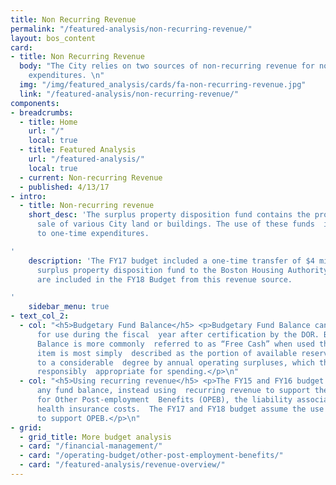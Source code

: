 ```yaml
---
title: Non Recurring Revenue
permalink: "/featured-analysis/non-recurring-revenue/"
layout: bos_content
card:
- title: Non Recurring Revenue
  body: "The City relies on two sources of non-recurring revenue for non-recurring
    expenditures. \n"
  img: "/img/featured_analysis/cards/fa-non-recurring-revenue.jpg"
  link: "/featured-analysis/non-recurring-revenue/"
components:
- breadcrumbs:
  - title: Home
    url: "/"
    local: true
  - title: Featured Analysis
    url: "/featured-analysis/"
    local: true
  - current: Non-recurring Revenue
  - published: 4/13/17
- intro:
  - title: Non-recurring revenue
    short_desc: 'The surplus property disposition fund contains the proceeds from  the
      sale of various City land or buildings. The use of these funds  is usually restricted
      to one-time expenditures.

'
    description: 'The FY17 budget included a one-time transfer of $4 million from  the
      surplus property disposition fund to the Boston Housing Authority.  No funds
      are included in the FY18 Budget from this revenue source.

'
    sidebar_menu: true
- text_col_2:
  - col: "<h5>Budgetary Fund Balance</h5> <p>Budgetary Fund Balance can be appropriated
      for use during the fiscal  year after certification by the DOR. Budgetary Fund
      Balance is more commonly  referred to as “Free Cash” when used this way. This
      item is most simply  described as the portion of available reserves, generated
      to a considerable  degree by annual operating surpluses, which the City can
      responsibly  appropriate for spending.</p>\n"
  - col: "<h5>Using recurring revenue</h5> <p>The FY15 and FY16 budget did not use
      any fund balance, instead using  recurring revenue to support the appropriation
      for Other Post-employment  Benefits (OPEB), the liability associated with retiree
      health insurance costs.  The FY17 and FY18 budget assume the use of $40.0 million
      to support OPEB.</p>\n"
- grid:
  - grid_title: More budget analysis
  - card: "/financial-management/"
  - card: "/operating-budget/other-post-employment-benefits/"
  - card: "/featured-analysis/revenue-overview/"
---
```


